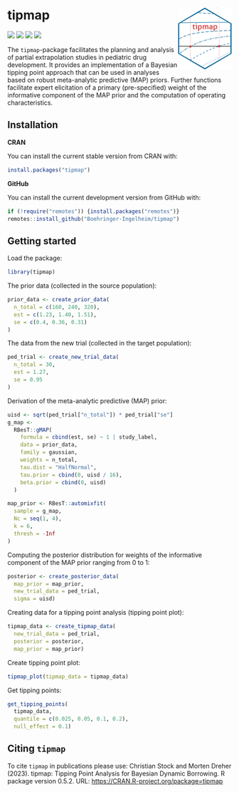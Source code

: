 
<!-- README.md is generated from README.Rmd. Please edit that file -->

# tipmap <img src="man/figures/logo.png" align="right" height="139" alt="" />

<!-- badges: start -->

[![](https://img.shields.io/badge/lifecycle-stable-brightgreen.svg)](https://lifecycle.r-lib.org/articles/stages.html#stable)
[![](https://www.r-pkg.org/badges/version/tipmap)](https://cran.r-project.org/package=tipmap)
[![](http://cranlogs.r-pkg.org/badges/last-month/tipmap)](https://cran.r-project.org/package=tipmap)
[![](http://cranlogs.r-pkg.org/badges/grand-total/tipmap)](https://cran.r-project.org/package=tipmap)
<!-- badges: end -->

The `tipmap`-package facilitates the planning and analysis of partial
extrapolation studies in pediatric drug development. It provides an
implementation of a Bayesian tipping point approach that can be used in
analyses based on robust meta-analytic predictive (MAP) priors. Further
functions facilitate expert elicitation of a primary (pre-specified)
weight of the informative component of the MAP prior and the computation
of operating characteristics.

## Installation

**CRAN**

You can install the current stable version from CRAN with:

``` r
install.packages("tipmap")
```

**GitHub**

You can install the current development version from GitHub with:

``` r
if (!require("remotes")) {install.packages("remotes")}
remotes::install_github("Boehringer-Ingelheim/tipmap")
```

## Getting started

Load the package:

``` r
library(tipmap)
```

The prior data (collected in the source population):

``` r
prior_data <- create_prior_data(
  n_total = c(160, 240, 320),
  est = c(1.23, 1.40, 1.51),
  se = c(0.4, 0.36, 0.31)
)
```

The data from the new trial (collected in the target population):

``` r
ped_trial <- create_new_trial_data(
  n_total = 30, 
  est = 1.27, 
  se = 0.95
)
```

Derivation of the meta-analytic predictive (MAP) prior:

``` r
uisd <- sqrt(ped_trial["n_total"]) * ped_trial["se"]
g_map <-
  RBesT::gMAP(
    formula = cbind(est, se) ~ 1 | study_label,
    data = prior_data,
    family = gaussian,
    weights = n_total,
    tau.dist = "HalfNormal",
    tau.prior = cbind(0, uisd / 16),
    beta.prior = cbind(0, uisd)
  )
```

``` r
map_prior <- RBesT::automixfit(
  sample = g_map,
  Nc = seq(1, 4),
  k = 6,
  thresh = -Inf
)
```

Computing the posterior distribution for weights of the informative
component of the MAP prior ranging from 0 to 1:

``` r
posterior <- create_posterior_data(
  map_prior = map_prior,
  new_trial_data = ped_trial,
  sigma = uisd)
```

Creating data for a tipping point analysis (tipping point plot):

``` r
tipmap_data <- create_tipmap_data(
  new_trial_data = ped_trial,
  posterior = posterior,
  map_prior = map_prior)
```

Create tipping point plot:

``` r
tipmap_plot(tipmap_data = tipmap_data)
```

Get tipping points:

``` r
get_tipping_points(
  tipmap_data, 
  quantile = c(0.025, 0.05, 0.1, 0.2), 
  null_effect = 0.1)
```

## Citing `tipmap`

To cite `tipmap` in publications please use: Christian Stock and Morten
Dreher (2023). tipmap: Tipping Point Analysis for Bayesian Dynamic
Borrowing. R package version 0.5.2. URL:
<https://CRAN.R-project.org/package=tipmap>
